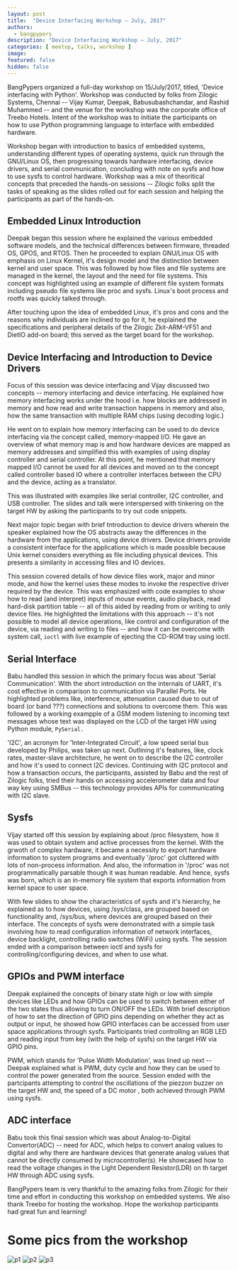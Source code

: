 ```yaml
---
layout: post
title:  "Device Interfacing Workshop – July, 2017"
authors: 
  - bangpypers
description: "Device Interfacing Workshop – July, 2017"
categories: [ meetup, talks, workshop ]
image:
featured: false
hidden: false
---
```


BangPypers organized a full-day workshop on 15/July/2017, titled, 'Device interfacing with Python'. Workshop was conducted by folks from Zilogic Systems, Chennai -- Vijay Kumar, Deepak, Babusubashchandar, and Rashid Muhammed -- and the venue for the workshop was the corporate office of Treebo Hotels. Intent of the workshop was to initiate the participants on how to use Python programming language to interface with embedded hardware.

Workshop began with introduction to basics of embedded systems, understanding different types of operating systems, quick run through the GNU/Linux OS, then progressing towards hardware interfacing, device drivers, and serial communication, concluding with note on sysfs and how to use sysfs to control hardware. Workshop was a mix of theoritical concepts that preceded the hands-on sessions -- Zilogic folks split the tasks of speaking as the slides rolled out for each session and helping the participants as part of the hands-on.

## Embedded Linux Introduction

Deepak began this session where he explained the various embedded software models, and the technical differences between firmware, threaded OS, GPOS, and RTOS. Then he proceeded to explain GNU/Linux OS with emphasis on Linux Kernel, it's design model and the distinction between kernel and user space. This was followed by how files and file systems are managed in the kernel, the layout and the need for file systems. This concept was highlighted using an example of different file system formats including pseudo file systems like proc and sysfs. Linux's boot process and rootfs was quickly talked through.

After touching upon the idea of embedded Linux, it's pros and cons and the reasons why individuals are inclined to go for it, he explained the specifications and peripheral details of the Zilogic Zkit-ARM-VF51 and DietIO add-on board; this served as the target board for the workshop.

## Device Interfacing and Introduction to Device Drivers

Focus of this session was device interfacing and Vijay discussed two concepts -- memory interfacing and device interfacing. He explained how memory interfacing works under the hood i.e. how blocks are addressed in memory and how read and write transaction happens in memory and also, how the same transaction with multiple RAM chips (using decoding logic.)

He went on to explain how memory interfacing can be used to do device interfacing via the concept called, memory-mapped I/O. He gave an overview of what memory map is and how hardware devices are mapped as memory addresses and simplified this with examples of using display controller and serial controller. At this point, he mentioned that memory mapped I/O cannot be used for all devices and moved on to the concept called controller based IO where a controller interfaces between the CPU and the device, acting as a translator.

This was  illustrated with examples like serial controller, I2C controller, and USB controller. The slides and talk were interspersed with tinkering on the target HW by asking the participants to try out code snippets.

Next major topic began with brief tntroduction to device drivers wherein the speaker explained how the OS abstracts away the differences in the hardware from the applications, using device drivers. Device drivers provide a consistent interface for the applications which is made possible because Unix kernel considers everything as file including physical devices. This presents a similarity in accessing files and IO devices.

This session covered details of how device files work, major and minor mode, and how the kernel uses these modes to invoke the respective driver required by the device. This was emphasized with code examples to show how to read (and interpret) inputs of mouse events, audio playback, read hard-disk partition table -- all of this aided by reading from or writing to only device files.  He highlighted the limitations with this approach -- it's not possible to model all device operations, like control and configuration of the device, via reading and writing to files -- and how it can be overcome with system call, `ioctl` with live example of ejecting the CD-ROM tray using ioctl.

## Serial Interface

Babu handled this session in which the primary focus was about 'Serial Communication'. With the short introduction on the internals of UART, it's cost effective in comparison to communication via Parallel Ports. He highlighted problems like, interference, attenuation caused due to out of board (or band ???) connections and solutions to overcome them. This was followed by a working exampple of a GSM modem listening to incoming text messages whose text was displayed on the LCD of the target HW using Python module, `PySerial.`

'I2C', an acronym for 'Inter-Integrated Circuit', a low speed serial bus developed by Philips, was taken up next. Outlining it's features, like, clock rates, master-slave architecture, he went on to describe the I2C controller and how it's used to connect I2C devices. Continuing with I2C protocol and how a transaction occurs, the participants, assisted by Babu and the rest of Zilogic folks, tried their hands on accessing accelerometer data and four way key using SMBus -- this technology provides APIs for communicating with I2C slave.

## Sysfs

Vijay started off this session by explaining about /proc  filesystem, how it was used to obtain system and active processes from the kernel. With the grwoth of complex hardware, it became a necessity to export hardware information to system programs and eventually '/proc' got cluttered with lots of non-process information. And also, the information in '/proc' was not programmatically parsable though it was human readable. And hence, sysfs was born, which is an in-memory file system that exports information from kernel space to user space.

With few slides to show the characteristics of sysfs and it's hierarchy, he explained as to how devices, using /sys/class, are grouped based on functionality and, /sys/bus, where devices are grouped based on their interface. The concepts of sysfs were demonstrated with a simple task involving how to read configuration information of network interfaces, device backlight, controlling radio switches (WiFi) using sysfs. The session ended with a comparison between ioctl and sysfs for controlling/configuring devices, and when to use what.

## GPIOs and PWM interface

Deepak explained the concepts of binary state high or low with simple devices like LEDs and how GPIOs can be used to switch between either of the two states thus allowing to turn ON/OFF the LEDs. With brief description of how to set the direction of GPIO pins depending on whether they act as output or input, he showed how GPIO interfaces can be accessed from user space applications through sysfs. Participants tried controlling an RGB LED and reading input from key (with the help of sysfs) on the target HW via GPIO pins.

PWM, which stands for 'Pulse Width Modulation', was lined up next -- Deepak explained what is PWM, duty cycle and how they can be used to control the power generated from the source. Session ended with the partcipants attempting to control the oscillations of the piezzon buzzer on the target HW and, the speed of a DC motor , both achieved through PWM using sysfs.

## ADC interface

Babu took this final session which was about Analog-to-Digital Convertor(ADC) -- need for ADC, which helps to convert analog values to digital and why there are hardware devices that generate analog values that cannot be directly consumed by microcontroller(s). He showcased how to read the voltage changes in the Light Dependent Resistor(LDR) on th target HW through ADC using sysfs.

BangPypers team is very thankful to the amazing folks from Zilogic for their time and effort in conducting this workshop on embedded systems. We also thank Treebo for hosting the workshop. Hope the workshop participants had great fun and learning!

# Some pics from the workshop

![p1](https://secure.meetupstatic.com/photos/event/9/f/3/b/highres_462880763.jpeg)
![p2](https://secure.meetupstatic.com/photos/event/9/f/6/1/highres_462880801.jpeg)
![p3](https://secure.meetupstatic.com/photos/event/9/f/6/c/highres_462880812.jpeg)
